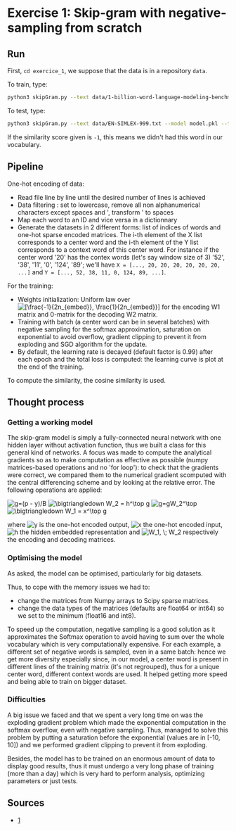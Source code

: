 # Exercise 1: Skip-gram with negative-sampling from scratch

## Run
First, `cd exercice_1`, we suppose that the data is in a repository `data`.

To train, type:
```bash
python3 skipGram.py --text data/1-billion-word-language-modeling-benchmark-r13output/training-monolingual.tokenized.shuffled --model model.pkl
```
To test, type:
```bash
python3 skipGram.py --text data/EN-SIMLEX-999.txt --model model.pkl --test
```
If the similarity score given is `-1`, this means we didn't had this word in our vocabulary.

## Pipeline
One-hot encoding of data:
- Read file line by line until the desired number of lines is achieved
- Data filtering : set to lowercase, remove all non alphanumerical characters except spaces and ', transform ' to spaces
- Map each word to an ID and vice versa in a dictionnary
- Generate the datasets in 2 different forms: list of indices of words and one-hot sparse encoded matrices. The i-th element of the X list corresponds to a center word and the i-th element of the Y list corresponds to a context word of this center word. For instance if the center word '20' has the contex words (let's say window size of 3) '52', '38', '11', '0', '124', '89'; we'll have `X = [..., 20, 20, 20, 20, 20, 20, ...]` and `Y = [..., 52, 38, 11, 0, 124, 89, ...]`.

For the training:
- Weights initialization: Uniform law over <img src="https://latex.codecogs.com/gif.latex?[\frac{-1}{2n_{embed}},&space;\frac{1}{2n_{embed}}]" title="[\frac{-1}{2n_{embed}}, \frac{1}{2n_{embed}}]" /> for the encoding W1 matrix and 0-matrix for the decoding W2 matrix.
- Training with batch (a center word can be in several batches) with negative sampling for the softmax approximation, saturation on exponential to avoid overflow, gradient clipping to prevent it from exploding and SGD algorithm for the update.
- By default, the learning rate is decayed (default factor is 0.99) after each epoch and the total loss is computed: the learning curve is plot at the end of the training.

To compute the similarity, the cosine similarity is used.

## Thought process

### Getting a working model
The skip-gram model is simply a fully-connected neural network with one hidden layer without activation function, thus we built a class for this general kind of networks. A focus was made to compute the analytical gradients so as to make computation as effective as possible (numpy matrices-based operations and no 'for loop'): to check that the gradients were correct, we compared them to the numerical gradient scomputed with the central differencing scheme and by looking at the relative error. The following operations are applied:

<img src="https://latex.codecogs.com/gif.latex?g=(p&space;-&space;y)/B" title="g=(p - y)/B" />

<img src="https://latex.codecogs.com/gif.latex?\bigtriangledown&space;W_2&space;=&space;h^\top&space;g" title="\bigtriangledown W_2 = h^\top g" />

<img src="https://latex.codecogs.com/gif.latex?g=gW_2^\top" title="g=gW_2^\top" />

<img src="https://latex.codecogs.com/gif.latex?\bigtriangledown&space;W_1&space;=&space;x^\top&space;g" title="\bigtriangledown W_1 = x^\top g" />

where <img src="https://latex.codecogs.com/gif.latex?y" title="y" /> is the one-hot encoded output, <img src="https://latex.codecogs.com/gif.latex?x" title="x" /> the one-hot encoded input, <img src="https://latex.codecogs.com/gif.latex?h" title="h" /> the hidden embedded representation and <img src="https://latex.codecogs.com/gif.latex?W_1,&space;\;&space;W_2" title="W_1, \; W_2" /> respectively the encoding and decoding matrices.

### Optimising the model
As asked, the model can be optimised, particularly for big datasets.

Thus, to cope with the memory issues we had to:
- change the matrices from Numpy arrays to Scipy sparse matrices.
- change the data types of the matrices (defaults are float64 or int64) so we set to the minimum (float16 and int8).

To speed up the computation, negative sampling is a good solution as it approximates the Softmax operation to avoid having to sum over the whole vocabulary which is very computationally expensive. For each example, a different set of negative words is sampled, even in a same batch: hence we get more diversity especially since, in our model, a center word is present in different lines of the training matrix (it's not regrouped), thus for a unique center word, different context words are used. It helped getting more speed and being able to train on bigger dataset.

### Difficulties
A big issue we faced and that we spent a very long time on was the exploding gradient problem which made the exponential computation in the softmax overflow, even with negative sampling. Thus, managed to solve this problem by putting a saturation before the exponential (values are in [-10, 10]) and we performed gradient clipping to prevent it from exploding.

Besides, the model has to be trained on an enormous amount of data to display good results, thus it must undergo a very long phase of training (more than a day) which is very hard to perform analysis, optimizing parameters or just tests.

## Sources
- [1](http://cs231n.github.io/neural-networks-3/)
